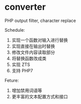 # converter
PHP output filter, character replace

Schedule:

1. 实现一个函数对输入进行替换
2. 实现直接在输出时替换
3. 修改文件内容读取部分
4. 将替换函数改成类
5. 实现 ZTS
6. 支持 PHP7

Feture:

1. 增加禁用词语等
2. 更丰富的文本配置方式和接口
